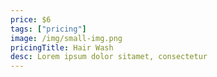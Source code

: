 ```yaml
---
price: $6
tags: ["pricing"]
image: /img/small-img.png
pricingTitle: Hair Wash
desc: Lorem ipsum dolor sitamet, consectetur
---
```

